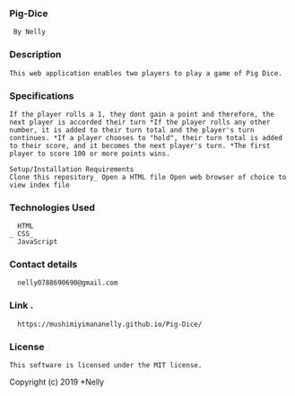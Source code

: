 ### Pig-Dice
     By Nelly
### Description
    This web application enables two players to play a game of Pig Dice.

### Specifications
    If the player rolls a 1, they dont gain a point and therefore, the next player is accorded their turn *If the player rolls any other number, it is added to their turn total and the player's turn continues. *If a player chooses to "hold", their turn total is added to their score, and it becomes the next player's turn. *The first player to score 100 or more points wins.

    Setup/Installation Requirements
    Clone this repository_ Open a HTML file Open web browser of choice to view index file

### Technologies Used
      HTML
    _ CSS_  
      JavaScript

### Contact details 
      nelly0788690690@gmail.com

### Link .
      https://mushimiyimananelly.github.io/Pig-Dice/

### License
    This software is licensed under the MIT license.

Copyright (c) 2019 *Nelly
